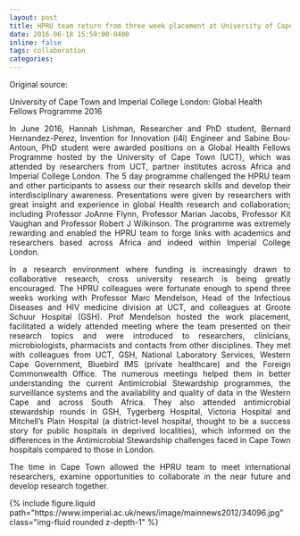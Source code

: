 ```yaml
---
layout: post
title: HPRU team return from three week placement at University of Cape Town
date: 2016-06-18 15:59:00-0400
inline: false
tags: collaboration
categories:
---
```


Original source: 
<a href="https://www.imperial.ac.uk/news/173532/hpru-team-return-from-three-week/"
   class="" target="_blank">
   <i class="fa fa-sm fa-link" aria-hidden="true"></i>
</a>

University of Cape Town and Imperial College London: Global Health Fellows Programme 2016

<p align="justify">
    In June 2016, Hannah Lishman, Researcher and PhD student, Bernard Hernandez-Perez, Invention for Innovation (i4i) 
    Engineer and Sabine Bou-Antoun, PhD student were awarded positions on a Global Health Fellows Programme hosted by 
    the University of Cape Town (UCT), which was attended by researchers from UCT, partner institutes across Africa and 
    Imperial College London. The 5 day programme challenged the HPRU team and other participants to assess our their 
    research skills and develop their interdisciplinary awareness. Presentations were given by researchers with great 
    insight and experience in global Health research and collaboration; including Professor JoAnne Flynn, Professor 
    Marian Jacobs, Professor Kit Vaughan and Professor Robert J Wilkinson. The programme was extremely rewarding and 
    enabled the HPRU team to forge links with academics and researchers based across Africa and indeed within Imperial
    College London.
</p>

<p align="justify">
    In a research environment where funding is increasingly drawn to collaborative research, cross university research
    is being greatly encouraged. The HPRU colleagues were fortunate enough to spend three weeks working with Professor 
    Marc Mendelson, Head of the Infectious Diseases and HIV medicine division at UCT, and colleagues at Groote Schuur 
    Hospital (GSH). Prof Mendelson hosted the work placement, facilitated a widely attended meeting where the team 
    presented on their research topics and were introduced to researchers, clinicians, microbiologists, pharmacists 
    and contacts from other disciplines. They met with colleagues from UCT, GSH, National Laboratory Services, 
    Western Cape Government, Bluebird IMS (private healthcare) and the Foreign Commonwealth Office. The numerous 
    meetings helped them in better understanding the current Antimicrobial Stewardship programmes, the surveillance 
    systems and the availability and quality of data in the Western Cape and across South Africa. They also attended 
    antimicrobial stewardship rounds in GSH, Tygerberg Hospital, Victoria Hospital and Mitchell’s Plain Hospital (a 
    district-level hospital, thought to be a success story for public hospitals in deprived localities), which 
    informed on the differences in the Antimicrobial Stewardship challenges faced in Cape Town hospitals compared 
    to those in London.
</p>

<p align="justify">
    The time in Cape Town allowed the HPRU team to meet international researchers, examine opportunities to 
    collaborate in the near future and develop research together. 
</p>

<div class="row mt-3">
    <div class="col-sm-12 col-lg-12">
        {% include figure.liquid path="https://www.imperial.ac.uk/news/image/mainnews2012/34096.jpg" class="img-fluid rounded z-depth-1" %}
    </div>
</div>
